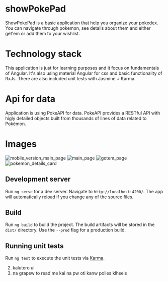 # showPokePad

ShowPokePad is a basic application that help you organize your pokedex. You can navigate through pokemon, see details about them and either get'em or add them to your wishlist.

# Technology stack

This application is just for learning purposes and it focus on fundamentals of Angular. 
It's also using material Angular for css and basic functionality of RxJs.
There are also included unit tests with Jasmine + Karma.

# Api for data

Application is using PokeAPI for data.
PokeAPI provides a RESTful API with higly detailed objects built from thousands of lines of data related to Pokémon.


# Images
![mobile_version_main_page](https://github.com/fdgenie/Pokedex/blob/master/src/assets/images/mobile_main_page.png)
![main_page](https://github.com/fdgenie/Pokedex/blob/master/src/assets/images/main_page.png)
![gotem_page](https://github.com/fdgenie/Pokedex/blob/master/src/assets/images/gotem_page.png)
![pokemon_details_card](https://github.com/fdgenie/Pokedex/blob/master/src/assets/images/pokemon_details_card.png)



## Development server

Run `ng serve` for a dev server. Navigate to `http://localhost:4200/`. The app will automatically reload if you change any of the source files.

## Build

Run `ng build` to build the project. The build artifacts will be stored in the `dist/` directory. Use the `--prod` flag for a production build.

## Running unit tests

Run `ng test` to execute the unit tests via [Karma](https://karma-runner.github.io).


2) kalutero ui
5) na grapsw to read me kai na pw oti kanw polles klhseis
